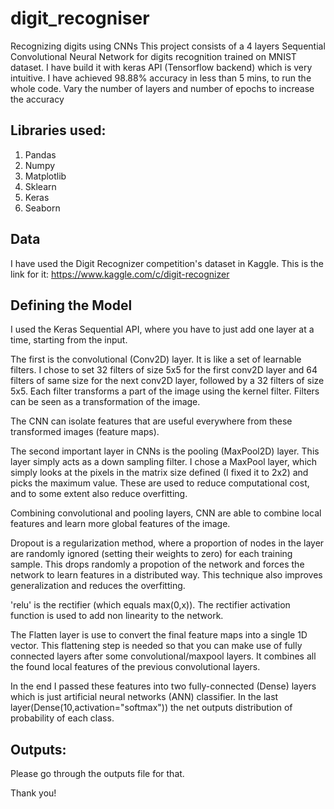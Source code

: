 # digit_recogniser
Recognizing digits using CNNs
This project consists of a 4 layers Sequential Convolutional Neural Network for digits recognition trained on MNIST dataset. I have build it with keras API (Tensorflow backend) which is very intuitive. I have achieved 98.88% accuracy in less than 5 mins, to run the whole code. Vary the number of layers and number of epochs to increase the accuracy

## Libraries used:
1. Pandas
2. Numpy
3. Matplotlib
4. Sklearn
5. Keras
6. Seaborn

## Data
I have used the Digit Recognizer competition's dataset in Kaggle. This is the link for it: https://www.kaggle.com/c/digit-recognizer

## Defining the Model
I used the Keras Sequential API, where you have to just add one layer at a time, starting from the input.

The first is the convolutional (Conv2D) layer. It is like a set of learnable filters. I chose to set 32 filters of size 5x5 for the first conv2D layer and 64 filters of same size for the next conv2D layer, followed by a 32 filters of size 5x5. Each filter transforms a part of the image using the kernel filter. Filters can be seen as a transformation of the image.

The CNN can isolate features that are useful everywhere from these transformed images (feature maps).

The second important layer in CNNs is the pooling (MaxPool2D) layer. This layer simply acts as a down sampling filter. I chose a MaxPool layer, which simply looks at the pixels in the matrix size defined (I fixed it to 2x2) and picks the maximum value. These are used to reduce computational cost, and to some extent also reduce overfitting.

Combining convolutional and pooling layers, CNN are able to combine local features and learn more global features of the image.

Dropout is a regularization method, where a proportion of nodes in the layer are randomly ignored (setting their weights to zero) for each training sample. This drops randomly a propotion of the network and forces the network to learn features in a distributed way. This technique also improves generalization and reduces the overfitting.

'relu' is the rectifier (which equals max(0,x)). The rectifier activation function is used to add non linearity to the network.

The Flatten layer is use to convert the final feature maps into a single 1D vector. This flattening step is needed so that you can make use of fully connected layers after some convolutional/maxpool layers. It combines all the found local features of the previous convolutional layers.

In the end I passed these features into two fully-connected (Dense) layers which is just artificial neural networks (ANN) classifier. In the last layer(Dense(10,activation="softmax")) the net outputs distribution of probability of each class.

## Outputs:
Please go through the outputs file for that.

Thank you!
